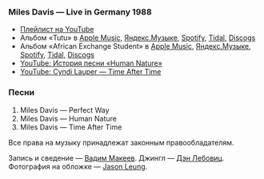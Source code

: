 ### Miles Davis — Live in Germany 1988

- [Плейлист на YouTube](https://www.youtube.com/playlist?list=PLOJ0PP3JfVh6lQmq4P3vl27VjGgUyUBZn)
- Альбом «Tutu» в
  [Apple Music](https://music.apple.com/album/828544687),
  [Яндекс.Музыке](https://music.yandex.ru/album/220719),
  [Spotify](https://open.spotify.com/album/0toDuabaPv8Pa2KGI88eB7),
  [Tidal](https://tidal.com/browse/album/68713195),
  [Discogs](https://www.discogs.com/master/63355)
- Альбом «African Exchange Student» в
  [Apple Music](https://music.apple.com/album/40582477),
  [Яндекс.Музыке](https://music.yandex.ru/album/11535),
  [Spotify](https://open.spotify.com/album/2w3I2JR1A9YGx8bqtY9UKK),
  [Tidal](https://tidal.com/browse/album/259934),
  [Discogs](https://www.discogs.com/master/418898)
- [YouTube: История песни «Human Nature»](https://youtu.be/ITQPxZKm9dY)
- [YouTube: Cyndi Lauper — Time After Time](https://youtu.be/4G7SEL4zwy8)

### Песни

1. Miles Davis — Perfect Way
2. Miles Davis — Human Nature
3. Miles Davis — Time After Time

Все права на музыку принадлежат законным правообладателям.

Запись и сведение — [Вадим Макеев](https://twitter.com/pepelsbey).
Джингл — [Дэн Лебовиц](https://www.youtube.com/channel/UC38A5qHrlc_Zgua7vL4b96w).
Фотография на обложке — [Jason Leung](https://unsplash.com/photos/nBy2abg-6UM).

